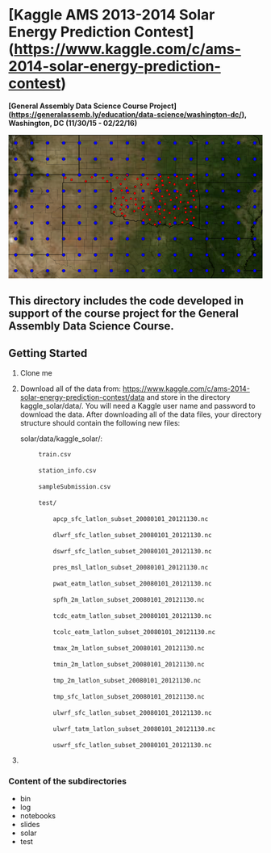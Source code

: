 # [Kaggle AMS 2013-2014 Solar Energy Prediction Contest] (https://www.kaggle.com/c/ams-2014-solar-energy-prediction-contest) #
**[General Assembly Data Science Course Project] (https://generalassemb.ly/education/data-science/washington-dc/), Washington, DC (11/30/15 - 02/22/16)**

<img src="images/gefs_mesonet_stations.png" width="1024">

## This directory includes the code developed in support of the course project for the General Assembly Data Science Course.

## Getting Started

1. Clone me

2. Download all of the data from: https://www.kaggle.com/c/ams-2014-solar-energy-prediction-contest/data and store in the directory kaggle_solar/data/. You will need a Kaggle user name and password to download the data. After downloading all of the data files, your directory structure should contain the following new files:

	solar/data/kaggle_solar/:

			train.csv

			station_info.csv

			sampleSubmission.csv	

			test/

				apcp_sfc_latlon_subset_20080101_20121130.nc

				dlwrf_sfc_latlon_subset_20080101_20121130.nc

				dswrf_sfc_latlon_subset_20080101_20121130.nc

				pres_msl_latlon_subset_20080101_20121130.nc

				pwat_eatm_latlon_subset_20080101_20121130.nc

				spfh_2m_latlon_subset_20080101_20121130.nc

				tcdc_eatm_latlon_subset_20080101_20121130.nc

				tcolc_eatm_latlon_subset_20080101_20121130.nc

				tmax_2m_latlon_subset_20080101_20121130.nc

				tmin_2m_latlon_subset_20080101_20121130.nc

				tmp_2m_latlon_subset_20080101_20121130.nc

				tmp_sfc_latlon_subset_20080101_20121130.nc

				ulwrf_sfc_latlon_subset_20080101_20121130.nc

				ulwrf_tatm_latlon_subset_20080101_20121130.nc

				uswrf_sfc_latlon_subset_20080101_20121130.nc	

			
3. 
### Content of the subdirectories

* bin
* log
* notebooks
* slides
* solar
* test 
